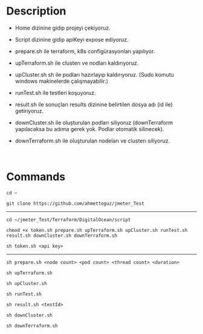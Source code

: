 # Description

- Home dizinine gidip projeyi çekiyoruz.

- Script dizinine gidip apiKeyi expose ediyoruz.

- prepare.sh ile terraform, k8s configürasyonları yapılıyor.

- upTerraform.sh ile clusterı ve nodları kaldırıyoruz.

- upCluster.sh sh ile podları hazırlayıp kaldırıyoruz. (Sudo komutu windows makinelerde çalışmayabilir.)

- runTest.sh ile testleri koşuyoruz.

- result.sh ile sonuçları results dizinine belirtilen dosya adı (id ile) getiriyoruz.

- downCluster.sh ile oluşturulan podları siliyoruz (downTerraform yapılacaksa bu adıma gerek yok. Podlar otomatik silinecek).

- downTerraform.sh ile oluşturulan nodeları ve clusterı siliyoruz.

</br>

# Commands

```
cd ~
```

```
git clone https://github.com/ahmettoguz/jmeter_Test
```

---

```
cd ~/jmeter_Test/Terraform/DigitalOcean/script
```

```
chmod +x token.sh prepare.sh upTerraform.sh upCluster.sh runTest.sh result.sh downCluster.sh downTerraform.sh
```

```
sh token.sh <api key>
```
---

```
sh prepare.sh <node count> <pod count> <thread count> <duration>
```

```
sh upTerraform.sh
```

```
sh upCluster.sh
```

```
sh runTest.sh
```

```
sh result.sh <testId>
```

```
sh downCluster.sh
```

```
sh downTerraform.sh
```